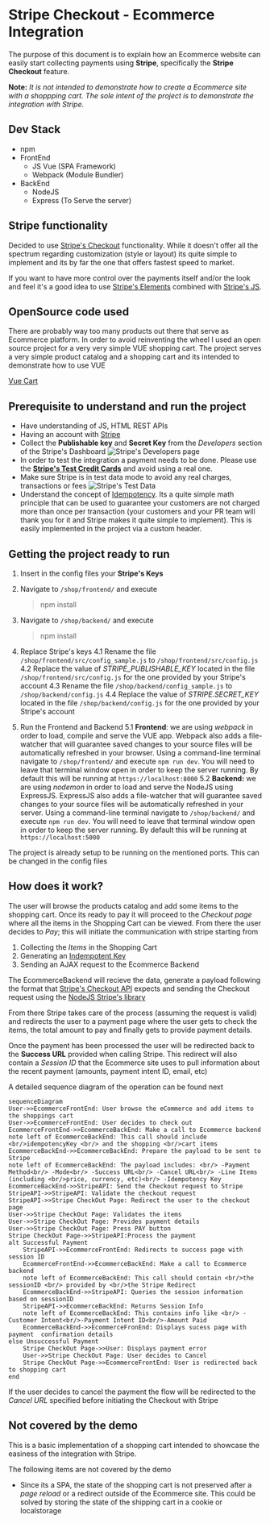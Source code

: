﻿# Stripe Checkout - Ecommerce Integration

The purpose of this document is to explain how an Ecommerce website can easily start collecting payments using **Stripe**, specifically the **Stripe Checkout** feature.

**Note:** *It is not intended to demonstrate how to create a Ecommerce site with a shoppping cart. The sole intent of the project is to demonstrate the integration with Stripe.*

## Dev Stack
*	npm
*	FrontEnd
	*	JS Vue (SPA Framework)
	*	Webpack (Module Bundler)
*	BackEnd
	*	NodeJS
	*	Express (To Serve the server)

## Stripe functionality

Decided to use [Stripe's Checkout](https://stripe.com/en-au/payments/checkout) functionality. While it doesn't offer all the spectrum regarding customization (style or layout) its quite simple to implement and its by far the one that offers fastest speed to market.

If you want to have more control over the payments itself and/or the look and feel it's a good idea to use [Stripe's Elements](https://stripe.com/en-au/payments/elements) combined with [Stripe's JS](https://stripe.com/docs/stripe-js).  

## OpenSource code used

There are probably way too many products out there that serve as Ecommerce platform. In order to avoid reinventing the wheel I used an open source project for a very very simple VUE shopping cart. The project serves a very simple product catalog and a shopping cart and its intended to demonstrate how to use VUE

[Vue Cart](https://madewithvuejs.com/vue-cart)

## Prerequisite to understand and run the project

*	Have understanding of JS, HTML REST APIs
*	Having an account with [Stripe](https://www.stripe.com)
*	Collect the **Publishable key** and **Secret Key** from the *Developers* section of the Stripe's Dashboard
![Stripe's Developers page](https://www.arguinzon.es/public/images/documentation/stripeDevelopers.png)
*	In order to test the integration a payment needs to be done. Please use the **[Stripe's Test Credit Cards](https://stripe.com/docs/testing)** and avoid using a real one.
*	Make sure Stripe is in test data mode to avoid any real charges, transactions or fees
![Stripe's Test Data](https://www.arguinzon.es/public/images/documentation/testdata.png)
* Understand the concept of [Idempotency](https://stripe.com/blog/idempotency). Its a quite simple math principle that can be used to guarantee your customers are not charged more than once per transaction (your customers and your PR team will thank you for it and Stripe makes it quite simple to implement). This is easily implemented in the project via a custom header.

## Getting the project ready to run

1. Insert in the config files your **Stripe's Keys**
2. Navigate to `/shop/frontend/` and execute 
	> npm install
	
3. Navigate to `/shop/backend/` and execute 
	> npm install
	
4. Replace Stripe's keys
	4.1	Rename the file `/shop/frontend/src/config_sample.js` to `/shop/frontend/src/config.js`
	4.2	Replace the value of *STRIPE_PUBLISHABLE_KEY* located in the file `/shop/frontend/src/config.js` for the one provided by your Stripe's account
	4.3 	Rename the file `/shop/backend/config_sample.js` to `/shop/backend/config.js`
	4.4	Replace the value of *STRIPE.SECRET_KEY* located in the file `/shop/backend/config.js` for the one provided by your Stripe's account
5. Run the Frontend and Backend
	5.1 **Frontend**: we are using *webpack* in order to load, compile and serve the VUE app. Webpack also adds a file-watcher that will guarantee saved changes to your source files will be automatically refreshed in your browser.
	Using a command-line terminal navigate to `/shop/frontend/` and execute `npm run dev`. You will need to leave that terminal window open in order to keep the server running. By default this will be running at `https://localhost:8000`
	5.2 **Backend:** we are using *nodemon* in order to load and serve the NodeJS using ExpressJS. ExpressJS also adds a file-watcher that will guarantee saved changes to your source files will be automatically refreshed in your server.
	Using a command-line terminal navigate to `/shop/backend/` and execute `npm run dev`. You will need to leave that terminal window open in order to keep the server running. By default this will be running at `https://localhost:5000`

The project is already setup to be running on the mentioned ports. This can be changed in the config files

## How does it work?

The user will browse the products catalog and add some items to the shopping cart. Once its ready to pay it will proceed to the *Checkout page* where all the items in the Shopping Cart can be viewed. From there the user decides to *Pay*; this will initiate the communication with stripe starting from 

1. Collecting the *Items* in the Shopping Cart
2. Generating an [Indempotent Key](https://stripe.com/docs/api/idempotent_requests)
3. Sending an AJAX request to the Ecommerce Backend

The EcommerceBackend will recieve the data, generate a payload following the format that [Stripe's Checkout API](https://stripe.com/en-au/payments/checkout) expects and sending the Checkout request using the [NodeJS Stripe's library](https://stripe.com/docs/api)

From there Stripe takes care of the process (assuming the request is valid) and redirects the user to a payment page where the user gets to check the items, the total amount to pay and finally gets to provide payment details.

Once the payment has been processed the user will be redirected back to the **Success URL** provided when calling Stripe. This redirect will also contain a *Session ID* that the Ecommerce site uses to pull information about the recent payment (amounts, payment intent ID, email, etc)

A detailed sequence diagram of the operation can be found next

```mermaid
sequenceDiagram
User->>EcommerceFrontEnd: User browse the eCommerce and add items to the shoppings cart
User->>EcommerceFrontEnd: User decides to check out
EcommerceFrontEnd->>EcommerceBackEnd: Make a call to Ecommerce backend
note left of EcommerceBackEnd: This call should include <br/>idempotencyKey <br/> and the shopping <br/>cart items
EcommerceBackEnd->>EcommerceBackEnd: Prepare the payload to be sent to Stripe
note left of EcommerceBackEnd: The payload includes: <br/> -Payment Method<br/> -Mode<br/> -Success URL<br/> -Cancel URL<br/> -Line Items (including <br/>price, currency, etc)<br/> -Idempotency Key
EcommerceBackEnd->>StripeAPI: Send the Checkout request to Stripe
StripeAPI->>StripeAPI: Validate the checkout request
StripeAPI->>Stripe CheckOut Page: Redirect the user to the checkout page
User->>Stripe CheckOut Page: Validates the items
User->>Stripe CheckOut Page: Provides payment details
User->>Stripe CheckOut Page: Press PAY button
Stripe CheckOut Page->>StripeAPI:Process the payment
alt Successful Payment
    StripeAPI->>EcommerceFrontEnd: Redirects to success page with session ID
    EcommerceFrontEnd->>EcommerceBackEnd: Make a call to Ecommerce backend
    note left of EcommerceBackEnd: This call should contain <br/>the sessionID <br/> provided by <br/>the Stripe Redirect
    EcommerceBackEnd->>StripeAPI: Queries the session information based on sessionID
    StripeAPI->>EcommerceBackEnd: Returns Session Info
    note left of EcommerceBackEnd: This contains info like <br/> -Customer Intent<br/>-Payment Intent ID<br/>-Amount Paid
    EcommerceBackEnd->>EcommerceFronEnd: Displays sucess page with payment  confirmation details
else Unsuccessful Payment
    Stripe CheckOut Page->>User: Displays payment error
    User->>Stripe CheckOut Page: User decides to Cancel
    Stripe CheckOut Page->>EcommerceFrontEnd: User is redirected back to shopping cart
end
```

If the user decides to cancel the payment the flow will be redirected to the *Cancel URL* specified before initiating the Checkout with Stripe

## Not covered by the demo

This is a basic implementation of a shopping cart intended to showcase the easiness of the integration with Stripe. 

The following items are not covered by the demo

*	Since its a SPA, the state of the shopping cart is not preserved after a *page reload* or a redirect outside of the Ecommerce site. This could be solved by storing the state of the shipping cart in a cookie or localstorage
